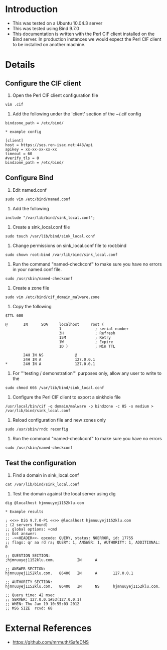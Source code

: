 # Introduction #
  * This was tested on a Ubuntu 10.04.3 server
  * This was tested using Bind 9.7.0
  * This documentation is written with the Perl CIF client installed on the Bind server. In production instances we would expect the Perl CIF client to be installed on another machine.

# Details #
## Configure the CIF client ##

  1. Open the Perl CIF client configuration file
```
vim .cif
```
  1. Add the following under the 'client' section of the ~/.cif config
```
bindzone_path = /etc/bind/
```
    * example config
```
[client]
host = https://ses.ren-isac.net:443/api
apikey = xx-xx-xx-xx-xx
timeout = 60
#verify_tls = 0
bindzone_path = /etc/bind/
```

## Configure Bind ##

  1. Edit named.conf
```
sudo vim /etc/bind/named.conf
```
  1. Add the following
```
include "/var/lib/bind/sink_local.conf";
```
  1. Create a sink\_local.conf file
```
sudo touch /var/lib/bind/sink_local.conf
```
  1. Change permissions on sink\_local.conf file to root:bind
```
sudo chown root:bind /var/lib/bind/sink_local.conf
```
  1. Run the command "named-checkconf" to make sure you have no errors in your named.conf file.
```
sudo /usr/sbin/named-checkconf
```
  1. Create a zone file
```
sudo vim /etc/bind/cif_domain_malware.zone
```
  1. Copy the following
```
$TTL 600

@       IN      SOA     localhost     root (
                        1               ; serial number
                        3H              ; Refresh
                        15M             ; Retry
                        1W              ; Expire
                        1D )            ; Min TTL

        24H IN NS              @
        24H IN A               127.0.0.1
*       24H IN A               127.0.0.1
```
  1. For '''testing / demonstration''' purposes only, allow any user to write to the
```
sudo chmod 666 /var/lib/bind/sink_local.conf
```
  1. Configure the Perl CIF client to export a sinkhole file
```
/usr/local/bin/cif -q domain/malware -p bindzone -c 85 -s medium > /var/lib/bind/sink_local.conf
```
  1. Reload configuration file and new zones only
```
sudo /usr/sbin/rndc reconfig
```
  1. Run the command "named-checkconf" to make sure you have no errors
```
sudo /usr/sbin/named-checkconf
```

## Test the configuration ##
  1. Find a domain in sink\_local.conf
```
cat /var/lib/bind/sink_local.conf
```
  1. Test the domain against the local server using dig
```
dig @localhost hjmnuuyej1152klu.com
```
    * Example results
```
; <<>> DiG 9.7.0-P1 <<>> @localhost hjmnuuyej1152klu.com
; (2 servers found)
;; global options: +cmd
;; Got answer:
;; ->>HEADER<<- opcode: QUERY, status: NOERROR, id: 17755
;; flags: qr aa rd ra; QUERY: 1, ANSWER: 1, AUTHORITY: 1, ADDITIONAL: 0

;; QUESTION SECTION:
;hjmnuuyej1152klu.com.          IN      A

;; ANSWER SECTION:
hjmnuuyej1152klu.com.   86400   IN      A       127.0.0.1

;; AUTHORITY SECTION:
hjmnuuyej1152klu.com.   86400   IN      NS      hjmnuuyej1152klu.com.

;; Query time: 42 msec
;; SERVER: 127.0.0.1#53(127.0.0.1)
;; WHEN: Thu Jan 19 10:55:03 2012
;; MSG SIZE  rcvd: 68
```

# External References #
  * https://github.com/mrmuth/SafeDNS
